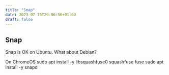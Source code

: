 ```yaml
---
title: "Snap"
date: 2023-07-15T20:56:50+01:00
draft: false
---
```

## Snap

Snap is OK on Ubuntu. What about Debian?

On ChromeOS
sudo apt install -y libsquashfuse0 squashfuse fuse
sudo apt install -y snapd
